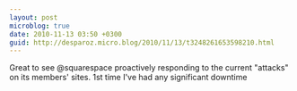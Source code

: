 ```yaml
---
layout: post
microblog: true
date: 2010-11-13 03:50 +0300
guid: http://desparoz.micro.blog/2010/11/13/t3248261653598210.html
---
```

Great to see @squarespace proactively responding to the current "attacks" on its members' sites. 1st time I've had any significant downtime
